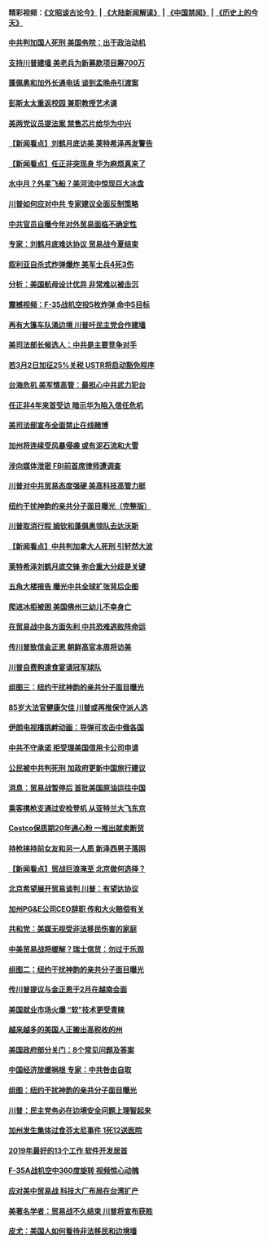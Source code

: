 #### 精彩视频：[《文昭谈古论今》](https://github.com/gfw-breaker/wenzhao/blob/master/README.md?t=01170030) | [《大陆新闻解读》](https://github.com/gfw-breaker/ntdtv-comedy/blob/master/README.md?t=01170030) | [《中国禁闻》](https://github.com/gfw-breaker/ntdtv-news/blob/master/README.md?t=01170030) | [《历史上的今天》](https://github.com/gfw-breaker/today-in-history/blob/master/README.md?t=01170030) 

#### [中共判加国人死刑 美国务院：出于政治动机](../pages/nsc412/n10980469.md?t=01170030) 

#### [支持川普建墙 美老兵为新募款项目筹700万](../pages/nsc412/n10980304.md?t=01170030) 

#### [蓬佩奥和加外长通电话 谈到孟晚舟引渡案](../pages/nsc412/n10980431.md?t=01170030) 

#### [彭斯太太重返校园 兼职教授艺术课](../pages/nsc412/n10980254.md?t=01170030) 

#### [美两党议员提法案 禁售芯片给华为中兴](../pages/nsc412/n10980446.md?t=01170030) 

#### [【新闻看点】刘鹤月底访美 莱特希泽再发警告](../pages/nsc412/n10980237.md?t=01170030) 

#### [【新闻看点】任正非突现身 华为麻烦真来了](../pages/nsc412/n10980235.md?t=01170030) 

#### [水中月？外星飞船？美河流中惊现巨大冰盘](../pages/nsc412/n10980218.md?t=01170030) 

#### [川普如何应对中共 专家建议全面反制策略](../pages/nsc412/n10980184.md?t=01170030) 

#### [中共官员自曝今年对外贸易面临不确定性](../pages/nsc412/n10979984.md?t=01170030) 

#### [专家：刘鹤月底难达协议 贸易战今夏结束](../pages/nsc412/n10979976.md?t=01170030) 

#### [叙利亚自杀式炸弹爆炸 美军士兵4死3伤](../pages/nsc412/n10979913.md?t=01170030) 

#### [分析：美国航母设计优异 非常难以被击沉](../pages/nsc412/n10979292.md?t=01170030) 

#### [震撼视频：F-35战机空投5枚炸弹 命中5目标](../pages/nsc412/n10978711.md?t=01170030) 

#### [再有大篷车队涌边境 川普吁民主党合作建墙](../pages/nsc412/n10978161.md?t=01170030) 

#### [美司法部长候选人：中共是主要竞争对手](../pages/nsc412/n10978457.md?t=01170030) 

#### [若3月2日加征25%关税 USTR将启动豁免程序](../pages/nsc412/n10978421.md?t=01170030) 

#### [台海危机 美军情高管：最担心中共武力犯台](../pages/nsc412/n10978241.md?t=01170030) 

#### [任正非4年来首受访 暗示华为陷入信任危机](../pages/nsc412/n10977688.md?t=01170030) 

#### [美司法部宣布全面禁止在线赌博](../pages/nsc412/n10977967.md?t=01170030) 

#### [加州将连续受风暴侵袭 或有泥石流和大雪](../pages/nsc412/n10978010.md?t=01170030) 

#### [涉向媒体泄密 FBI前首席律师遭调查](../pages/nsc412/n10977862.md?t=01170030) 

#### [川普对中共贸易态度强硬 美高科技高管力挺](../pages/nsc412/n10977844.md?t=01170030) 

#### [纽约干扰神韵的亲共分子面目曝光（完整版）](../pages/nsc412/n10977993.md?t=01170030) 

#### [川普取消行程 姆钦和蓬佩奥领队去达沃斯](../pages/nsc412/n10977828.md?t=01170030) 

#### [【新闻看点】中共判加拿大人死刑 引轩然大波](../pages/nsc412/n10977667.md?t=01170030) 

#### [莱特希泽刘鹤月底交锋 弥合重大分歧是关键](../pages/nsc412/n10977740.md?t=01170030) 

#### [五角大楼报告 曝光中共全球扩张背后企图](../pages/nsc412/n10977657.md?t=01170030) 

#### [爬进冰柜被困 美国佛州三幼儿不幸身亡](../pages/nsc412/n10977384.md?t=01170030) 

#### [在贸易战中各方面失利 中共恐难逃败阵命运](../pages/nsc412/n10977366.md?t=01170030) 

#### [传川普致信金正恩 朝鲜高官本周将访美](../pages/nsc412/n10976756.md?t=01170030) 

#### [川普自费购速食宴请冠军球队](../pages/nsc412/n10976460.md?t=01170030) 

#### [组图三：纽约干扰神韵的亲共分子面目曝光](../pages/nsc412/n10976545.md?t=01170030) 

#### [85岁大法官健康欠佳 川普或再推保守派人选](../pages/nsc412/n10975835.md?t=01170030) 

#### [伊朗电视播挑衅动画：导弹可攻击中俄各国](../pages/nsc412/n10976504.md?t=01170030) 

#### [中共不守承诺 拒受理美国信用卡公司申请](../pages/nsc412/n10975605.md?t=01170030) 

#### [公民被中共判死刑 加政府更新中国旅行建议](../pages/nsc412/n10976159.md?t=01170030) 

#### [消息：贸易战暂停后 首批美国原油运往中国](../pages/nsc412/n10976142.md?t=01170030) 

#### [乘客携枪支通过安检登机 从亚特兰大飞东京](../pages/nsc412/n10975819.md?t=01170030) 

#### [Costco保质期20年通心粉 一推出就卖断货](../pages/nsc412/n10975844.md?t=01170030) 

#### [持枪挟持前女友和另一人质 新泽西男子落网](../pages/nsc412/n10975726.md?t=01170030) 

#### [【新闻看点】贸战巨浪淹至 北京做何选择？](../pages/nsc412/n10975303.md?t=01170030) 

#### [北京希望展开贸易谈判 川普：有望达协议](../pages/nsc412/n10975474.md?t=01170030) 

#### [加州PG&E公司CEO辞职 传和大火赔偿有关](../pages/nsc412/n10975352.md?t=01170030) 

#### [共和党：美媒无视受非法移民伤害的家庭](../pages/nsc412/n10975305.md?t=01170030) 

#### [中美贸易战将缓解？瑞士信货：勿过于乐观](../pages/nsc412/n10975237.md?t=01170030) 

#### [组图二：纽约干扰神韵的亲共分子面目曝光](../pages/nsc412/n10974621.md?t=01170030) 

#### [传川普提议与金正恩于2月在越南会面](../pages/nsc412/n10974214.md?t=01170030) 

#### [美国就业市场火爆 “软”技术更受青睐](../pages/nsc412/n10973213.md?t=01170030) 

#### [越来越多的美国人正搬出高税收的州](../pages/nsc412/n10973199.md?t=01170030) 

#### [美国政府部分关门：8个常见问题及答案](../pages/nsc412/n10973004.md?t=01170030) 

#### [中国经济放缓祸根 专家：中共咎由自取](../pages/nsc412/n10973083.md?t=01170030) 

#### [组图：纽约干扰神韵的亲共分子面目曝光](../pages/nsc412/n10972801.md?t=01170030) 

#### [川普：民主党务必在边境安全问题上理智起来](../pages/nsc412/n10972922.md?t=01170030) 

#### [加州发生集体过食芬太尼事件 1死12送医院](../pages/nsc412/n10972695.md?t=01170030) 

#### [2019年最好的13个工作 软件开发居首](../pages/nsc412/n10967208.md?t=01170030) 

#### [F-35A战机空中360度旋转 视频惊心动魄](../pages/nsc412/n10971751.md?t=01170030) 

#### [应对美中贸易战 科技大厂布局在台湾扩产](../pages/nsc412/n10971277.md?t=01170030) 

#### [美著名学者：贸易战不久结束 川普将宣布获胜](../pages/nsc412/n10971697.md?t=01170030) 

#### [皮尤：美国人如何看待非法移民和边境墙](../pages/nsc412/n10971472.md?t=01170030) 

